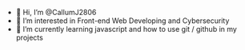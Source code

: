 - 👋 Hi, I’m @CallumJ2806
- 👀 I’m interested in Front-end Web Developing and Cybersecurity
- 🌱 I’m currently learning javascript and how to use git / github in my projects
<!---
- 💞️ I’m looking to collaborate on 
- 📫 How to reach me ...

CallumJ2806/CallumJ2806 is a ✨ special ✨ repository because its `README.md` (this file) appears on your GitHub profile.
You can click the Preview link to take a look at your changes.
--->
